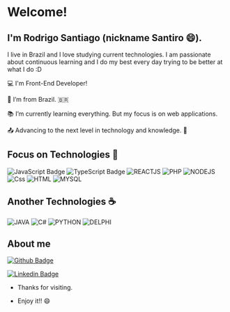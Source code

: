 # Welcome!

 

## I'm Rodrigo Santiago (nickname Santiro 😄). 

I live in Brazil and I love studying current technologies. I am passionate about continuous learning and I do my best every day trying to be better at what I do :D
 
:computer: I'm Front-End Developer!

:house_with_garden: I’m from Brazil. 🇧🇷

:books: I’m currently learning everything. But my focus is on web applications.

:outbox_tray: Advancing to the next level in technology and knowledge. :rocket:

## Focus on Technologies 🚀

![JavaScript Badge](https://img.shields.io/badge/JavaScript-F7DF1E?style=for-the-badge&logo=javascript&logoColor=black)
![TypeScript Badge](https://img.shields.io/badge/TypeScript-007ACC?style=for-the-badge&logo=typescript&logoColor=white)
![REACTJS](https://img.shields.io/badge/React-20232A?style=for-the-badge&logo=react&logoColor=61DAFB)
![PHP](https://img.shields.io/badge/PHP-777BB4?style=for-the-badge&logo=php&logoColor=white)
![NODEJS](https://img.shields.io/badge/Node.js-339933?style=for-the-badge&logo=nodedotjs&logoColor=white)
![Css](https://img.shields.io/badge/CSS3-1572B6?style=for-the-badge&logo=css3&logoColor=white)
![HTML](https://img.shields.io/badge/HTML5-E34F26?style=for-the-badge&logo=html5&logoColor=white)
![MYSQL](https://img.shields.io/badge/MySQL-00000F?style=for-the-badge&logo=mysql&logoColor=white)

## Another Technologies ☕

![JAVA](https://img.shields.io/badge/Java-ED8B00?style=for-the-badge&logo=java&logoColor=white)
![C#](https://img.shields.io/badge/C%23-239120?style=for-the-badge&logo=c-sharp&logoColor=white)
![PYTHON](https://img.shields.io/badge/Python-3776AB?style=for-the-badge&logo=python&logoColor=white)
![DELPHI](https://img.shields.io/badge/Delphi-B22222?style=for-the-badge&logo=delphi&logoColor=white)


## About me

[![Github Badge](https://img.shields.io/badge/GitHub-100000?style=for-the-badge&logo=github&logoColor=white)](https://github.com/DevSantiro)

[![Linkedin Badge](https://img.shields.io/badge/LinkedIn-0077B5?style=for-the-badge&logo=linkedin&logoColor=white)](https://www.linkedin.com/in/rodrigo-santiago-04222a190)


- Thanks for visiting.

- Enjoy it!! 😄
